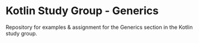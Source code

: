 # Kotlin Study Group - Generics
Repository for examples & assignment for the Generics section in the Kotlin study group.